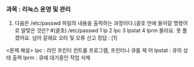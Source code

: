 ### 과목 : 리눅스 운영 및 관리  

1. 다음은 /etc/passwd 파일의 내용을 출력하는
과정이다.(괄호 안에 들어갈 명령어로 알맞은
것은? 
#(괄호) /etc/passwd
1 lp 
2 lpc
3 lpstat
4 lprm
몰라요. 못 풀겠어요. 넘어 갈래요
오타 및 오류 신고
정답 : [1] 
  
<문제 해설>
Ipc : 라인 프린터 컨트롤 프로그램, 프린터나 큐를 제
어
Ipstat : 큐의 상태 출력
Iprm : 큐에 대기중인 작업 삭제
